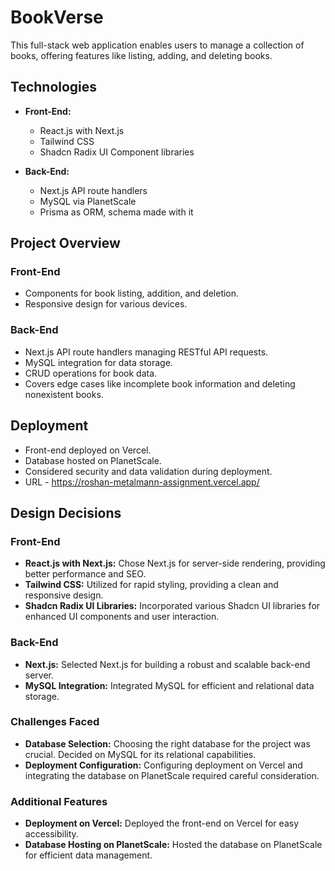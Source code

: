 # BookVerse

This full-stack web application enables users to manage a collection of books, offering features like listing, adding, and deleting books.

## Technologies

- **Front-End:**

  - React.js with Next.js
  - Tailwind CSS
  - Shadcn Radix UI Component libraries

- **Back-End:**
  - Next.js API route handlers
  - MySQL via PlanetScale
  - Prisma as ORM, schema made with it

## Project Overview

### Front-End

- Components for book listing, addition, and deletion.
- Responsive design for various devices.

### Back-End

- Next.js API route handlers managing RESTful API requests.
- MySQL integration for data storage.
- CRUD operations for book data.
- Covers edge cases like incomplete book information and deleting nonexistent books.

## Deployment

- Front-end deployed on Vercel.
- Database hosted on PlanetScale.
- Considered security and data validation during deployment.
- URL - https://roshan-metalmann-assignment.vercel.app/

## Design Decisions

### Front-End

- **React.js with Next.js:** Chose Next.js for server-side rendering, providing better performance and SEO.
- **Tailwind CSS:** Utilized for rapid styling, providing a clean and responsive design.
- **Shadcn Radix UI Libraries:** Incorporated various Shadcn UI libraries for enhanced UI components and user interaction.

### Back-End

- **Next.js:** Selected Next.js for building a robust and scalable back-end server.
- **MySQL Integration:** Integrated MySQL for efficient and relational data storage.

### Challenges Faced

- **Database Selection:** Choosing the right database for the project was crucial. Decided on MySQL for its relational capabilities.
- **Deployment Configuration:** Configuring deployment on Vercel and integrating the database on PlanetScale required careful consideration.

### Additional Features

- **Deployment on Vercel:** Deployed the front-end on Vercel for easy accessibility.
- **Database Hosting on PlanetScale:** Hosted the database on PlanetScale for efficient data management.
